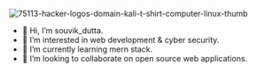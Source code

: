 <!---
souvik666/souvik666 is a ✨ special ✨ repository because its `README.md` (this file) appears on your GitHub profile.
You can click the Preview link to take a look at your changes.
--->
![75113-hacker-logos-domain-kali-t-shirt-computer-linux-thumb](https://user-images.githubusercontent.com/70321937/113812943-97a01b00-978c-11eb-9b5e-c21138762332.png)

- 👋 Hi, I’m souvik_dutta.
- 👀 I’m interested in web development & cyber security.
- 🌱 I’m currently learning mern stack.
- 💞️ I’m looking to collaborate on open source web applications. 
